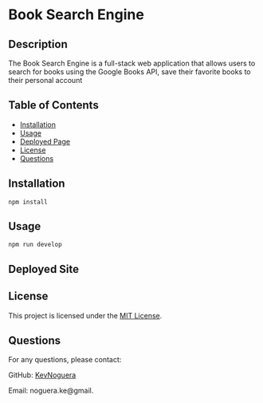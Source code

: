 # Book Search Engine

## Description

The Book Search Engine is a full-stack web application that allows users to search for books using the Google Books API, save their favorite books to their personal account

## Table of Contents

- [Installation](#installation)
- [Usage](#usage)
- [Deployed Page](#deployed-page)
- [License](#license)
- [Questions](#questions)

## Installation

   ```
   npm install
   ```

## Usage

   ```
   npm run develop
   ```

## Deployed Site



## License
This project is licensed under the [MIT License](https://opensource.org/license/mit).


## Questions
For any questions, please contact:

GitHub: [KevNoguera](https://github.com/KevNoguera)

Email: noguera.ke@gmail.

